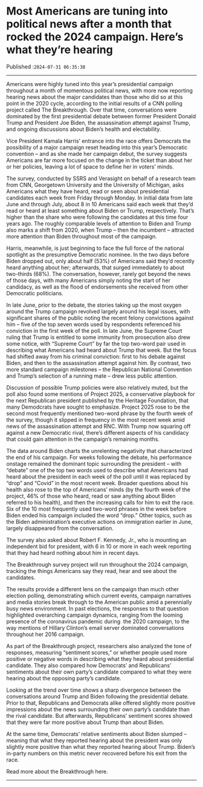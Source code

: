 # Most Americans are tuning into political news after a month that rocked the 2024 campaign. Here’s what they’re hearing

Published :`2024-07-31 06:35:38`

---

Americans were highly tuned into this year’s presidential campaign throughout a month of momentous political news, with more now reporting hearing news about the major candidates than those who did so at this point in the 2020 cycle, according to the initial results of a CNN polling project called The Breakthrough. Over that time, conversations were dominated by the first presidential debate between former President Donald Trump and President Joe Biden, the assassination attempt against Trump, and ongoing discussions about Biden’s health and electability.

Vice President Kamala Harris’ entrance into the race offers Democrats the possibility of a major campaign reset heading into this year’s Democratic convention – and as she made her campaign debut, the survey suggests Americans are far more focused on the change in the ticket than about her or her policies, leaving a lot of space to define her in voters’ minds.

The survey, conducted by SSRS and Verasight on behalf of a research team from CNN, Georgetown University and the University of Michigan, asks Americans what they have heard, read or seen about presidential candidates each week from Friday through Monday. In initial data from late June and through July, about 8 in 10 Americans said each week that they’d read or heard at least something about Biden or Trump, respectively. That’s higher than the share who were following the candidates at this time four years ago. The roughly comparable levels of attention to Biden and Trump also marks a shift from 2020, when Trump – then the incumbent – attracted more attention than Biden throughout most of the campaign.

Harris, meanwhile, is just beginning to face the full force of the national spotlight as the presumptive Democratic nominee. In the two days before Biden dropped out, only about half (53%) of Americans said they’d recently heard anything about her; afterwards, that surged immediately to about two-thirds (68%). The conversation, however, rarely got beyond the news of those days, with many Americans simply noting the start of her candidacy, as well as the flood of endorsements she received from other Democratic politicians.

In late June, prior to the debate, the stories taking up the most oxygen around the Trump campaign revolved largely around his legal issues, with significant shares of the public noting the recent felony convictions against him – five of the top seven words used by respondents referenced his conviction in the first week of the poll. In late June, the Supreme Court ruling that Trump is entitled to some immunity from prosecution also drew some notice, with “Supreme Court” by far the top two-word pair used in describing what Americans had heard about Trump that week. But the focus had shifted away from his criminal conviction: first to his debate against Biden, and then to the assassination attempt against him. By contrast, two more standard campaign milestones – the Republican National Convention and Trump’s selection of a running mate – drew less public attention.

Discussion of possible Trump policies were also relatively muted, but the poll also found some mentions of Project 2025, a conservative playbook for the next Republican president published by the Heritage Foundation, that many Demodcrats have sought to emphasize. Project 2025 rose to be the second most frequently mentioned two-word phrase by the fourth week of the survey, though it slipped in frequency in the most recent week amid news of the assassination attempt and RNC. With Trump now squaring off against a new Democratic rival, there’s different aspects of his candidacy that could gain attention in the campaign’s remaining months.

The data around Biden charts the unrelenting negativity that characterized the end of his campaign. For weeks following the debate, his performance onstage remained the dominant topic surrounding the president – with “debate” one of the top two words used to describe what Americans had heard about the president in each week of the poll until it was replaced by “drop” and “Covid” in the most recent week. Broader questions about his health also rose to the top of Americans’ minds (by the fourth week of the project, 46% of those who heard, read or saw anything about Biden referred to his health), and then the increasing calls for him to exit the race. Six of the 10 most frequently used two-word phrases in the week before Biden ended his campaign included the word “drop.” Other topics, such as the Biden administration’s executive actions on immigration earlier in June, largely disappeared from the conversation.

The survey also asked about Robert F. Kennedy, Jr., who is mounting an independent bid for president, with 6 in 10 or more in each week reporting that they had heard nothing about him in recent days.

The Breakthrough survey project will run throughout the 2024 campaign, tracking the things Americans say they read, hear and see about the candidates.

The results provide a different lens on the campaign than much other election polling, demonstrating which current events, campaign narratives and media stories break through to the American public amid a perennially busy news environment. In past elections, the responses to that question highlighted overarching campaign dynamics, ranging from the looming presence of the coronavirus pandemic during  the 2020 campaign, to the way mentions of Hillary Clinton’s email server dominated conversations throughout her 2016 campaign.

As part of the Breakthrough project, researchers also analyzed the tone of responses, measuring “sentiment scores,” or whether people used more positive or negative words in describing what they heard about presidential candidate. They also compared how Democrats’ and Republicans’ sentiments about their own party’s candidate compared to what they were hearing about the opposing party’s candidate.

Looking at the trend over time shows a sharp divergence between the conversations around Trump and Biden following the presidential debate. Prior to that, Republicans and Democrats alike offered slightly more positive impressions about the news surrounding their own party’s candidate than the rival candidate. But afterwards, Republicans’ sentiment scores showed that they were far more positive about Trump than about Biden.

At the same time, Democrats’ relative sentiments about Biden slumped – meaning that what they reported hearing about the president was only slightly more positive than what they reported hearing about Trump. Biden’s in-party numbers on this metric never recovered before his exit from the race.

Read more about the Breakthrough here.

---

